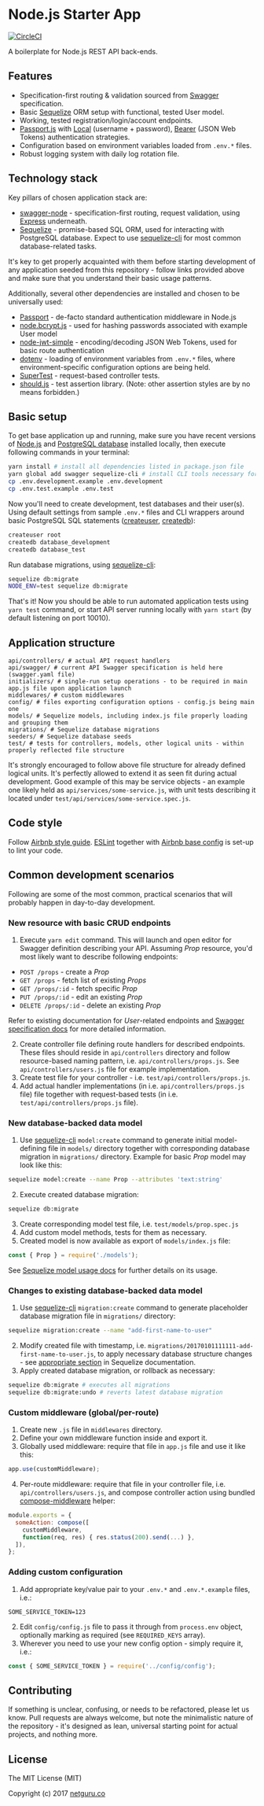 # Node.js Starter App
[![CircleCI](https://circleci.com/gh/netguru/ng-node-starter-app.svg?style=svg&circle-token=e9e20e72111fea648cfc150acf1206f694dcc954)](https://circleci.com/gh/netguru/ng-node-starter-app)

A boilerplate for Node.js REST API back-ends.

## Features

- Specification-first routing & validation sourced from [Swagger](http://swagger.io/) specification.
- Basic [Sequelize](http://sequelizejs.com) ORM setup with functional, tested User model.
- Working, tested registration/login/account endpoints.
- [Passport.js](http://passportjs.org/) with [Local](https://github.com/jaredhanson/passport-local) (username + password), [Bearer](https://github.com/jaredhanson/passport-http-bearer) (JSON Web Tokens) authentication strategies.
- Configuration based on environment variables loaded from `.env.*` files.
- Robust logging system with daily log rotation file.

## Technology stack

Key pillars of chosen application stack are:
* [swagger-node](https://github.com/swagger-api/swagger-node) - specification-first routing, request validation, using [Express](https://expressjs.com/) underneath.
* [Sequelize](http://sequelizejs.com) - promise-based SQL ORM, used for interacting with PostgreSQL database. Expect to use [sequelize-cli](https://github.com/sequelize/cli) for most common database-related tasks.

It's key to get properly acquainted with them before starting development of any application seeded from this repository - follow links provided above and make sure that you understand their basic usage patterns.

Additionally, several other dependencies are installed and chosen to be universally used:
* [Passport](http://passportjs.org/) - de-facto standard authentication middleware in Node.js
* [node.bcrypt.js](https://github.com/kelektiv/node.bcrypt.js) - used for hashing passwords associated with example User model
* [node-jwt-simple](https://github.com/hokaccha/node-jwt-simple) - encoding/decoding JSON Web Tokens, used for basic route authentication
* [dotenv](https://github.com/motdotla/dotenv) - loading of environment variables from `.env.*` files, where environment-specific configuration options are being held.
* [SuperTest](https://github.com/visionmedia/supertest) - request-based controller tests.
* [should.js](https://github.com/shouldjs/should.js) - test assertion library. (Note: other assertion styles are by no means forbidden.)

## Basic setup

To get base application up and running, make sure you have recent versions of [Node.js](https://nodejs.org/en/) and [PostgreSQL database](https://www.postgresql.org) installed locally, then execute following commands in your terminal:

```bash
yarn install # install all dependencies listed in package.json file
yarn global add swagger sequelize-cli # install CLI tools necessary for development
cp .env.development.example .env.development
cp .env.test.example .env.test
```

Now you'll need to create development, test databases and their user(s). Using default settings from sample `.env.*` files and CLI wrappers around basic PostgreSQL SQL statements ([createuser](https://www.postgresql.org/docs/current/static/app-createuser.html), [createdb](https://www.postgresql.org/docs/current/static/app-createdb.html)):

```bash
createuser root
createdb database_development
createdb database_test
```

Run database migrations, using [sequelize-cli](https://github.com/sequelize/cli):

```bash
sequelize db:migrate
NODE_ENV=test sequelize db:migrate
```

That's it! Now you should be able to run automated application tests using `yarn test` command, or start API server running locally with `yarn start` (by default listening on port 10010).

## Application structure

```
api/controllers/ # actual API request handlers
api/swagger/ # current API Swagger specification is held here (swagger.yaml file)
initializers/ # single-run setup operations - to be required in main app.js file upon application launch
middlewares/ # custom middlewares
config/ # files exporting configuration options - config.js being main one
models/ # Sequelize models, including index.js file properly loading and grouping them
migrations/ # Sequelize database migrations
seeders/ # Sequelize database seeds
test/ # tests for controllers, models, other logical units - within properly reflected file structure
```

It's strongly encouraged to follow above file structure for already defined logical units. It's perfectly allowed to extend it as seen fit during actual development. Good example of this may be service objects - an example one likely held as `api/services/some-service.js`, with unit tests describing it located under `test/api/services/some-service.spec.js`.

## Code style

Follow [Airbnb style guide](https://github.com/airbnb/javascript). [ESLint](http://eslint.org/) together with [Airbnb base config](https://www.npmjs.com/package/eslint-config-airbnb-base) is set-up to lint your code.

## Common development scenarios

Following are some of the most common, practical scenarios that will probably happen in day-to-day development.

### New resource with basic CRUD endpoints

1. Execute `yarn edit` command. This will launch and open editor for Swagger definition describing your API. Assuming _Prop_ resource, you'd most likely want to describe following endpoints:
- `POST /props` - create a _Prop_
- `GET /props` - fetch list of existing _Props_
- `GET /props/:id` - fetch specific _Prop_
- `PUT /props/:id` - edit an existing _Prop_
- `DELETE /props/:id` - delete an existing _Prop_

Refer to existing documentation for _User_-related endpoints and [Swagger specification docs](http://swagger.io/specification/) for more detailed information.

2. Create controller file defining route handlers for described endpoints. These files should reside in `api/controllers` directory and follow resource-based naming pattern, i.e. `api/controllers/props.js`. See `api/controllers/users.js` file for example implementation.
3. Create test file for your controller - i.e. `test/api/controllers/props.js`.
4. Add actual handler implementations (in i.e. `api/controllers/props.js` file) file together with request-based tests (in i.e. `test/api/controllers/props.js` file).

### New database-backed data model

1. Use [sequelize-cli](https://github.com/sequelize/cli) `model:create` command to generate initial model-defining file in `models/` directory together with corresponding database migration in `migrations/` directory. Example for basic _Prop_ model may look like this:
```bash
sequelize model:create --name Prop --attributes 'text:string'
```
2. Execute created database migration:
```bash
sequelize db:migrate
```
3. Create corresponding model test file, i.e. `test/models/prop.spec.js`
4. Add custom model methods, tests for them as necessary.
5. Created model is now available as export of `models/index.js` file: 
```javascript
const { Prop } = require('./models');
```
See [Sequelize model usage docs](http://docs.sequelizejs.com/en/latest/docs/models-usage/) for further details on its usage.

### Changes to existing database-backed data model

1. Use [sequelize-cli](https://github.com/sequelize/cli) `migration:create` command to generate placeholder database migration file in `migrations/` directory:
```bash
sequelize migration:create --name "add-first-name-to-user"
```
2. Modify created file with timestamp, i.e. `migrations/20170101111111-add-first-name-to-user.js`, to apply necessary database structure changes - see [appropriate section](http://docs.sequelizejs.com/en/v3/docs/migrations/#functions) in Sequelize documentation.
3. Apply created database migration, or rollback as necessary:
```bash
sequelize db:migrate # executes all migrations
sequelize db:migrate:undo # reverts latest database migration
```

### Custom middleware (global/per-route)

1. Create new `.js` file in `middlewares` directory.
2. Define your own middleware function inside and export it.
3. Globally used middleware: require that file in `app.js` file and use it like this:
```javascript
app.use(customMiddleware);
```
4. Per-route middleware: require that file in your controller file, i.e. `api/controllers/users.js`, and compose controller action using bundled [compose-middleware](https://github.com/blakeembrey/compose-middleware) helper:
```javascript
module.exports = {
  someAction: compose([
    customMiddleware,
    function(req, res) { res.status(200).send(...) },
  ]),
};
```

### Adding custom configuration

1. Add appropriate key/value pair to your `.env.*` and `.env.*.example` files, i.e.:
```
SOME_SERVICE_TOKEN=123
```
2. Edit `config/config.js` file to pass it through from `process.env` object, optionally marking as required (see `REQUIRED_KEYS` array).
3. Wherever you need to use your new config option - simply require it, i.e.:
```javascript
const { SOME_SERVICE_TOKEN } = require('../config/config');
```

## Contributing

If something is unclear, confusing, or needs to be refactored, please let us know. Pull requests are always welcome, but note the minimalistic nature of the repository - it's designed as lean, universal starting point for actual projects, and nothing more.

## License
The MIT License (MIT)

Copyright (c) 2017 [netguru.co](http://netguru.co)
